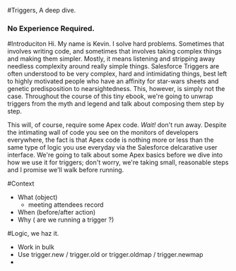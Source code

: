 #Triggers, A deep dive.
### No Experience Required.

#Introduciton
Hi. My name is Kevin. I solve hard problems. Sometimes that involves writing code, and sometimes that involves taking complex things and making them simpler. Mostly, it means listening and stripping away needless complexity around really simple things. Salesforce Triggers are often understood to be very complex, hard and intimidating things, best left to highly motivated people who have an affinity for star-wars sheets and genetic predisposition to nearsightedness. This, however, is simply not the case. Throughout the course of this tiny ebook, we're going to unwrap triggers from the myth and legend and talk about composing them step by step.

This will, of course, require some Apex code. *Wait!* don't run away. Despite the intimating wall of code you see on the monitors of developers everywhere, the fact is that Apex code is nothing more or less than the same type of logic you use everyday via the Salesforce delcarative user interface. We're going to talk about some Apex basics before we dive into how we use it for triggers; don't worry, we're taking small, reasonable steps and I promise we'll walk before running.

#Context
- What (object)
	- meeting attendees record
- When (before/after action)
- Why ( are we running a trigger ?)

#Logic, we haz it.
- Work in bulk
- Use trigger.new / trigger.old or trigger.oldmap / trigger.newmap
-
